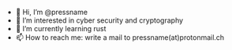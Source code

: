 - 👋 Hi, I’m @pressname
- 👀 I’m interested in cyber security and cryptography
- 🌱 I’m currently learning rust
- 📫 How to reach me: write a mail to pressname(at)protonmail.ch

<!---
pressname/pressname is a ✨ special ✨ repository because its `README.md` (this file) appears on your GitHub profile.
You can click the Preview link to take a look at your changes.
--->
